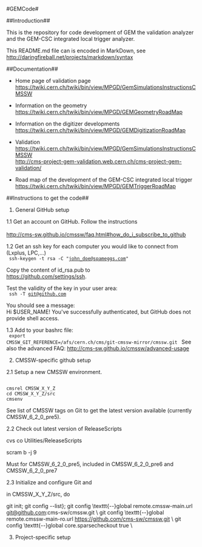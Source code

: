 #GEMCode#

##Introduction##

This is the repository for code development of GEM the validation analyzer and the GEM-CSC integrated local trigger analyzer.<br>

This README.md file can is encoded in MarkDown, see<br>
http://daringfireball.net/projects/markdown/syntax

##Documentation##

* Home page of validation page<br>
https://twiki.cern.ch/twiki/bin/view/MPGD/GemSimulationsInstructionsCMSSW<br>

* Information on the geometry<br>
https://twiki.cern.ch/twiki/bin/view/MPGD/GEMGeometryRoadMap<br>

* Information on the digitizer developments<br>
https://twiki.cern.ch/twiki/bin/view/MPGD/GEMDigitizationRoadMap<br>

* Validation<br>
https://twiki.cern.ch/twiki/bin/view/MPGD/GemSimulationsInstructionsCMSSW<br>
http://cms-project-gem-validation.web.cern.ch/cms-project-gem-validation/<br>

* Road map of the development of the GEM-CSC integrated local trigger<br>
https://twiki.cern.ch/twiki/bin/view/MPGD/GEMTriggerRoadMap


##Instructions to get the code##

1. General GitHub setup

1.1 Get an account on GitHub. Follow the instructions<br>  
http://cms-sw.github.io/cmssw/faq.html#how_do_i_subscribe_to_github

1.2 Get an ssh key for each computer you would like to connect from (Lxplus, LPC,...)<br> 
<code>
ssh-keygen -t rsa -C "john_doe@spameggs.com"
</code>

Copy the content of id_rsa.pub to<br> 
https://github.com/settings/ssh. 

Test the validity of the key in your user area:<br>
<code>
ssh -T git@github.com
</code>

You should see a message:<br> 
Hi $USER_NAME! You've successfully authenticated, but GitHub does not provide shell access.<br>

1.3 Add to your bashrc file:<br> 
<code>
export CMSSW_GIT_REFERENCE=/afs/cern.ch/cms/git-cmssw-mirror/cmssw.git
</code>
See also the advanced FAQ: http://cms-sw.github.io/cmssw/advanced-usage

2. CMSSW-specific github setup

2.1 Setup a new CMSSW environment. 

<code>
cmsrel CMSSW_X_Y_Z
cd CMSSW_X_Y_Z/src
cmsenv
</code>
 
See list of CMSSW tags on Git to get the latest version available (currently CMSSW_6_2_0_pre5).


2.2 Check out latest version of ReleaseScripts

cvs co Utilities/ReleaseScripts

scram b -j 9

Must for CMSSW_6_2_0_pre5, included in CMSSW_6_2_0_pre6 and CMSSW_6_2_0_pre7


2.3 Initialize and configure Git and 

in CMSSW_X_Y_Z/src, do 

git init;
git config --list};
git config \texttt{--}global remote.cmssw-main.url git@github.com:cms-sw/cmssw.git \\
git config \texttt{--}global remote.cmssw-main-ro.url https://github.com/cms-sw/cmssw.git \\
git config \texttt{--}global core.sparsecheckout true \\


3. Project-specific setup





